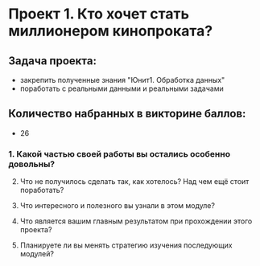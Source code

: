 # Проект 1. Кто хочет стать миллионером кинопроката?

## Задача проекта:
- закрепить полученные знания "Юнит1. Обработка данных"
- поработать с реальными данными и реальными задачами

## Количество набранных в викторине баллов:
- 26

### 1. Какой частью своей работы вы остались особенно довольны?

2. Что не получилось сделать так, как хотелось? Над чем ещё стоит поработать?

3. Что интересного и полезного вы узнали в этом модуле?

4. Что является вашим главным результатом при прохождении этого проекта?

5. Планируете ли вы менять стратегию изучения последующих модулей?
